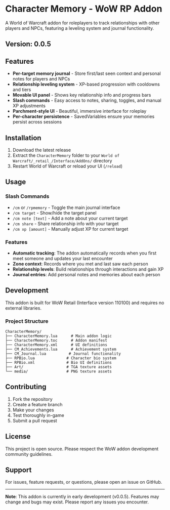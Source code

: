 # Character Memory - WoW RP Addon

A World of Warcraft addon for roleplayers to track relationships with other players and NPCs, featuring a leveling system and journal functionality.

## Version: 0.0.5

## Features

- **Per-target memory journal** - Store first/last seen context and personal notes for players and NPCs
- **Relationship leveling system** - XP-based progression with cooldowns and tiers
- **Movable UI panel** - Shows key relationship info and progress bars
- **Slash commands** - Easy access to notes, sharing, toggles, and manual XP adjustments
- **Parchment-style UI** - Beautiful, immersive interface for roleplay
- **Per-character persistence** - SavedVariables ensure your memories persist across sessions

## Installation

1. Download the latest release
2. Extract the `CharacterMemory` folder to your `World of Warcraft/_retail_/Interface/AddOns/` directory
3. Restart World of Warcraft or reload your UI (`/reload`)

## Usage

### Slash Commands
- `/cm` or `/rpmemory` - Toggle the main journal interface
- `/cm target` - Show/hide the target panel
- `/cm note [text]` - Add a note about your current target
- `/cm share` - Share relationship info with your target
- `/cm xp [amount]` - Manually adjust XP for current target

### Features
- **Automatic tracking**: The addon automatically records when you first meet someone and updates your last encounter
- **Zone context**: Records where you met and last saw each person
- **Relationship levels**: Build relationships through interactions and gain XP
- **Journal entries**: Add personal notes and memories about each person

## Development

This addon is built for WoW Retail (Interface version 110100) and requires no external libraries.

### Project Structure
```
CharacterMemory/
├── CharacterMemory.lua      # Main addon logic
├── CharacterMemory.toc      # Addon manifest
├── CharacterMemory.xml      # UI definitions
├── CM_Achievements.lua      # Achievement system
├── CM_Journal.lua          # Journal functionality
├── RPBio.lua              # Character bio system
├── RPBio.xml              # Bio UI definitions
├── Art/                   # TGA texture assets
└── media/                 # PNG texture assets
```

## Contributing

1. Fork the repository
2. Create a feature branch
3. Make your changes
4. Test thoroughly in-game
5. Submit a pull request

## License

This project is open source. Please respect the WoW addon development community guidelines.

## Support

For issues, feature requests, or questions, please open an issue on GitHub.

---

**Note**: This addon is currently in early development (v0.0.5). Features may change and bugs may exist. Please report any issues you encounter.

